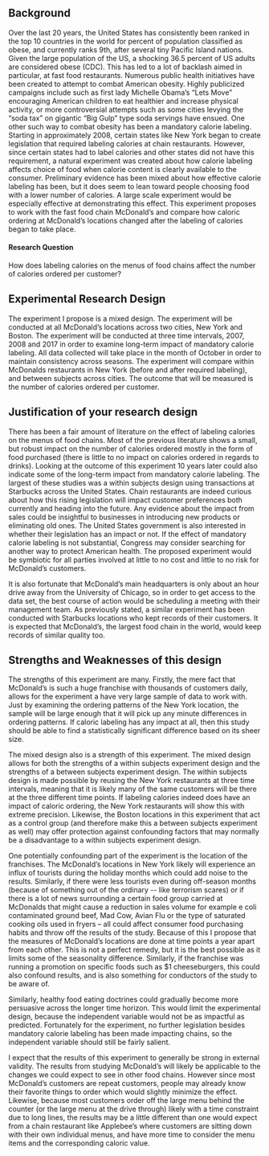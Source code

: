 ## Background

Over the last 20 years, the United States has consistently been ranked in the top 10 countries in the world for percent of population classified as obese, and currently ranks 9th, after several tiny Pacific Island nations.  Given the large population of the US, a shocking 36.5 percent of US adults are considered obese (CDC). This has led to a lot of backlash aimed in particular, at fast food restaurants.  Numerous public health initiatives have been created to attempt to combat American obesity. Highly publicized campaigns include such as first lady Michelle Obama’s “Lets Move” encouraging American children to eat healthier and increase physical activity, or more controversial attempts such as some cities levying the “soda tax” on gigantic “Big Gulp” type soda servings have ensued.  One other such way to combat obesity has been a mandatory calorie labeling. Starting in approximately 2008, certain states like New York began to create legislation that required labeling calories at chain restaurants. However, since certain states had to label calories and other states did not have this requirement, a natural experiment was created about how calorie labeling affects choice of food when calorie content is clearly available to the consumer. Preliminary evidence has been mixed about how effective calorie labeling has been, but it does seem to lean toward people choosing food with a lower number of calories. A large scale experiment would be especially effective at demonstrating this effect. This experiment proposes to work with the fast food chain McDonald’s and compare how caloric ordering at McDonald’s locations changed after the labeling of calories began to take place.


#### Research Question

How does labeling calories on the menus of food chains affect the number of calories ordered per customer?


## Experimental Research Design

The experiment I propose is a mixed design. The experiment will be conducted at all McDonald’s locations across two cities, New York and Boston. The experiment will be conducted at three time intervals, 2007, 2008 and 2017 in order to examine long-term impact of mandatory calorie labeling. All data collected will take place in the month of October in order to maintain consistency across seasons. The experiment will compare within McDonalds restaurants in New York (before and after required labeling), and between subjects across cities. The outcome that will be measured is the number of calories ordered per customer.
 


## Justification of your research design

There has been a fair amount of literature on the effect of labeling calories on the menus of food chains. Most of the previous literature shows a small, but robust impact on the number of calories ordered mostly in the form of food purchased (there is little to no impact on calories ordered in regards to drinks). Looking at the outcome of this experiment 10 years later could also indicate some of the long-term impact from mandatory calorie labeling. The largest of these studies was a within subjects design using transactions at Starbucks across the United States. Chain restaurants are indeed curious about how this rising legislation will impact customer preferences both currently and heading into the future. Any evidence about the impact from sales could be insightful to businesses in introducing new products or eliminating old ones. The United States government is also interested in whether their legislation has an impact or not. If the effect of mandatory calorie labeling is not substantial, Congress may consider searching for another way to protect American health. The proposed experiment would be symbiotic for all parties involved at little to no cost and little to no risk for McDonald’s customers.

It is also fortunate that McDonald’s main headquarters is only about an hour drive away from the University of Chicago, so in order to get access to the data set, the best course of action would be scheduling a meeting with their management team. As previously stated, a similar experiment has been conducted with Starbucks locations who kept records of their customers. It is expected that McDonald’s, the largest food chain in the world, would keep records of similar quality too.


## Strengths and Weaknesses of this design

The strengths of this experiment are many. Firstly, the mere fact that McDonald’s is such a huge franchise with thousands of customers daily, allows for the experiment a have very large sample of data to work with. Just by examining the ordering patterns of the New York location, the sample will be large enough that it will pick up any minute differences in ordering patterns. If caloric labeling has any impact at all, then this study should be able to find a statistically significant difference based on its sheer size.

The mixed design also is a strength of this experiment. The mixed design allows for both the strengths of a within subjects experiment design and the strengths of a between subjects experiment design. The within subjects design is made possible by reusing the New York restaurants at three time intervals, meaning that it is likely many of the same customers will be there at the three different time points. If labeling calories indeed does have an impact of caloric ordering, the New York restaurants will show this with extreme precision. Likewise, the Boston locations in this experiment that act as a control group (and therefore make this a between subjects experiment as well) may offer protection against confounding factors that may normally be a disadvantage to a within subjects experiment design.

One potentially confounding part of the experiment is the location of the franchises. The McDonald’s locations in New York likely will experience an influx of tourists during the holiday months which could add noise to the results. Similarly, if there were less tourists even during off-season months (because of something out of the ordinary -- like terrorism scares) or if there is a lot of news surrounding a certain food group carried at McDonalds that might cause a reduction in sales volume for example e coli contaminated ground beef, Mad Cow, Avian Flu or the type of saturated cooking oils used in fryers – all could affect consumer food purchasing habits and throw off the results of the study. Because of this I propose that the measures of McDonald’s locations are done at time points a year apart from each other. This is not a perfect remedy, but it is the best possible as it limits some of the seasonality difference. Similarly, if the franchise was running a promotion on specific foods such as $1 cheeseburgers, this could also confound results, and is also something for conductors of the study to be aware of.

Similarly, healthy food eating doctrines could gradually become more persuasive across the longer time horizon. This would limit the experimental design, because the independent variable would not be as impactful as predicted. Fortunately for the experiment, no further legislation besides mandatory calorie labeling has been made impacting chains, so the independent variable should still be fairly salient. 

I expect that the results of this experiment to generally be strong in external validity. The results from studying McDonald’s will likely be applicable to the changes we could expect to see in other food chains. However since most McDonald’s customers are repeat customers, people may already know their favorite things to order which would slightly minimize the effect. Likewise, because most customers order off the large menu behind the counter (or the large menu at the drive through) likely with a time constraint due to long lines, the results may be a little different than one would expect from a chain restaurant like Applebee’s where customers are sitting down with their own individual menus, and have more time to consider the menu items and the corresponding caloric value.



 